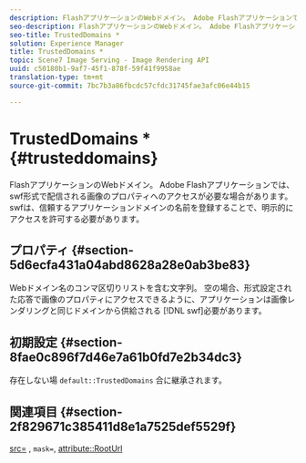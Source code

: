 ```yaml
---
description: FlashアプリケーションのWebドメイン。 Adobe Flashアプリケーションでは、swf形式で配信される画像のプロパティへのアクセスが必要な場合があります。swfは、信頼するアプリケーションドメインの名前を登録することで、明示的にアクセスを許可する必要があります。
seo-description: FlashアプリケーションのWebドメイン。 Adobe Flashアプリケーションでは、swf形式で配信される画像のプロパティへのアクセスが必要な場合があります。swfは、信頼するアプリケーションドメインの名前を登録することで、明示的にアクセスを許可する必要があります。
seo-title: TrustedDomains *
solution: Experience Manager
title: TrustedDomains *
topic: Scene7 Image Serving - Image Rendering API
uuid: c50180b1-9af7-45f1-878f-59f41f9958ae
translation-type: tm+mt
source-git-commit: 7bc7b3a86fbcdc57cfdc31745fae3afc06e44b15

---
```



# TrustedDomains *{#trusteddomains}

FlashアプリケーションのWebドメイン。 Adobe Flashアプリケーションでは、swf形式で配信される画像のプロパティへのアクセスが必要な場合があります。swfは、信頼するアプリケーションドメインの名前を登録することで、明示的にアクセスを許可する必要があります。

## プロパティ {#section-5d6ecfa431a04abd8628a28e0ab3be83}

Webドメイン名のコンマ区切りリストを含む文字列。 空の場合、形式設定された応答で画像のプロパティにアクセスできるように、アプリケーションは画像レンダリングと同じドメインから供給される [!DNL swf]必要があります。

## 初期設定 {#section-8fae0c896f7d46e7a61b0fd7e2b34dc3}

存在しない場 `default::TrustedDomains` 合に継承されます。

## 関連項目 {#section-2f829671c385411d8e1a7525def5529f}

[src=](../../../../../ir-api/http-protocol/image-rendering-api-ref/c-ir-http-protocol-ref/c-ir-http-protocol-command-reference/r-ir-src.md#reference-62c98abad22149d68d405ed6aaff8272) , `mask=`, [attribute::RootUrl](../../../../../ir-api/material-cat/image-rendering-api-ref/c-ir-material-catalog/c-ir-attributes-reference/r-ir-rooturl.md#reference-b8d706a573814802bd6794223cc78402)
